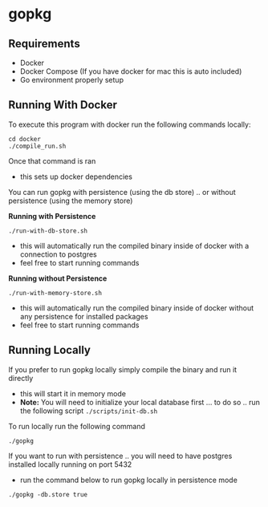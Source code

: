 # gopkg

## Requirements
  - Docker
  - Docker Compose (If you have docker for mac this is auto included)
  - Go environment properly setup
  
## Running With Docker
To execute this program with docker run the following commands locally:
```
cd docker
./compile_run.sh
```
Once that command is ran
  - this sets up docker dependencies

You can run gopkg with persistence (using the db store) .. or without persistence (using the memory store)


**Running with Persistence**
```
./run-with-db-store.sh
```
  - this will automatically run the compiled binary inside of docker with a connection to postgres
  - feel free to start running commands
  
**Running without Persistence**
```
./run-with-memory-store.sh
```
  - this will automatically run the compiled binary inside of docker without any persistence for installed packages
  - feel free to start running commands
  
 

## Running Locally
If you prefer to run gopkg locally simply compile the binary and run it directly
  - this will start it in memory mode
  - **Note:** You will need to initialize your local database first ... to do so .. run the following script `./scripts/init-db.sh`

To run locally run the following command
```
./gopkg
```

If you want to run with persistence .. you will need to have postgres installed locally running on port 5432
  - run the command below to run gopkg locally in persistence mode
  
```
./gopkg -db.store true
```